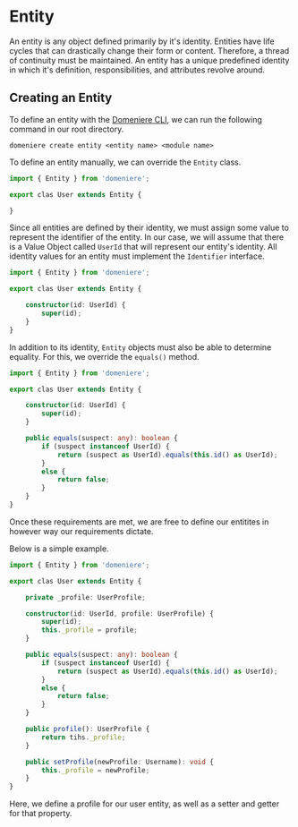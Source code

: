 # Entity
An entity is any object defined primarily by it's identity. Entities have life cycles that can drastically change their form or content. Therefore, a thread of continuity must be maintained. An entity has a unique predefined identity in which it's definition, responsibilities, and attributes revolve around. 

## Creating an Entity
To define an entity with the [Domeniere CLI](https://github.com/Perivel/domeniere-cli), we can run the following command in our root directory.
```
domeniere create entity <entity name> <module name>
```

To define an entity manually, we can override the `Entity` class.
```ts
import { Entity } from 'domeniere';

export clas User extends Entity {

}
```
Since all entities are defined by their identity, we must assign some value to represent the identifier of the entity. In our case, we will assume that there is a Value Object called `UserId` that will represent our entity's identity. All identity values for an entity must implement the `Identifier` interface.
```ts
import { Entity } from 'domeniere';

export clas User extends Entity {

    constructor(id: UserId) {
        super(id);
    }
}
```
In addition to its identity, `Entity` objects must also be able to determine equality. For this, we override the `equals()` method.
```ts
import { Entity } from 'domeniere';

export clas User extends Entity {

    constructor(id: UserId) {
        super(id);
    }

    public equals(suspect: any): boolean {
        if (suspect instanceof UserId) {
            return (suspect as UserId).equals(this.id() as UserId);
        }
        else {
            return false;
        }
    }
}
```
Once these requirements are met, we are free to define our entitites in however way our requirements dictate.

Below is a simple example.
```ts
import { Entity } from 'domeniere';

export clas User extends Entity {

    private _profile: UserProfile;

    constructor(id: UserId, profile: UserProfile) {
        super(id);
        this._profile = profile;
    }

    public equals(suspect: any): boolean {
        if (suspect instanceof UserId) {
            return (suspect as UserId).equals(this.id() as UserId);
        }
        else {
            return false;
        }
    }

    public profile(): UserProfile {
        return tihs._profile;
    }

    public setProfile(newProfile: Username): void {
        this._profile = newProfile;
    }
}
```
Here, we define a profile for our user entity, as well as a setter and getter for that property.